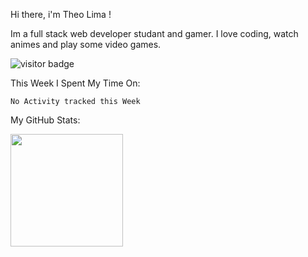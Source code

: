 Hi there, i'm Theo Lima !

Im a full stack web developer studant and gamer. I love coding, watch animes and play some video games.

![visitor badge](https://visitor-badge.glitch.me/badge?page_id=theolima-dev.visitor-badge&left_text=My%20Page%20Visitors)

This Week I Spent My Time On:

<!--START_SECTION:waka-->
```text
No Activity tracked this Week
```
<!--END_SECTION:waka-->


My GitHub Stats:

<img height="180em" src="https://github-readme-stats.vercel.app/api?username=theolima-dev&show_icons=true&hide_border=true&&count_private=true&include_all_commits=true" />

